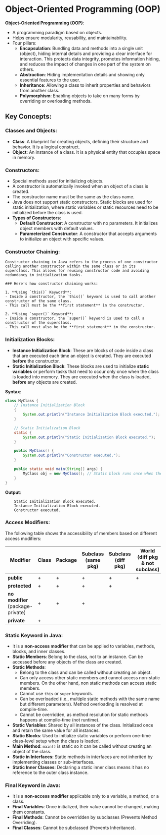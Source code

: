 # Object-Oriented Programming (OOP)

**Object-Oriented Programming (OOP)**:

- A programming paradigm based on objects.
- Helps ensure modularity, reusability, and maintainability.
- Four pillars:
  - **Encapsulation**: Bundling data and methods into a single unit (object), hiding internal details and providing a clear interface for interaction. This protects data integrity, promotes information hiding, and reduces the impact of changes in one part of the system on others.
  - **Abstraction**: Hiding implementation details and showing only essential features to the user.
  - **Inheritance**: Allowing a class to inherit properties and behaviors from another class.
  - **Polymorphism**: Enabling objects to take on many forms by overriding or overloading methods.

## Key Concepts:

### Classes and Objects:

  - **Class**: A blueprint for creating objects, defining their structure and behavior. It is a logical construct.
  - **Object**: An instance of a class. It is a physical entity that occupies space in memory.

### Constructors:

  - Special methods used for initializing objects.
  - A constructor is automatically invoked when an object of a class is created.
  - The constructor name must be the same as the class name.
  -  Java does not support static constructors. Static blocks are used for static initialization, where static variables or static resources need to be initialized before the class is used.
  - **Types of Constructors**:
    - **Default Constructor**: A constructor with no parameters. It initializes object members with default values.
    - **Parameterized Constructor**: A constructor that accepts arguments to initialize an object with specific values.

### Constructor Chaining:

    Constructor chaining in Java refers to the process of one constructor calling another constructor within the same class or in its superclass. This allows for reusing constructor code and avoiding redundancy in initialization tasks.

    ### Here's how constructor chaining works:

    1. **Using `this()` Keyword**:
    - Inside a constructor, the `this()` keyword is used to call another constructor of the same class.
    - This call must be the **first statement** in the constructor.

    2. **Using `super()` Keyword**:
    - Inside a constructor, the `super()` keyword is used to call a constructor of the superclass.
    - This call must also be the **first statement** in the constructor.


### Initialization Blocks:

  - **Instance Initialization Block**: These are blocks of code inside a class that are executed each time an object is created. They are executed **before** the constructor.
  - **Static Initialization Block**: These blocks are used to initialize **static variables** or perform tasks that need to occur only once when the class is loaded into memory. They are executed when the class is loaded, **before** any objects are created.

  **Syntax**:

  ```java
  class MyClass {
      // Instance Initialization Block
      {
          System.out.println("Instance Initialization Block executed.");
      }

      // Static Initialization Block
      static {
          System.out.println("Static Initialization Block executed.");
      }

      public MyClass() {
          System.out.println("Constructor executed.");
      }

      public static void main(String[] args) {
          MyClass obj = new MyClass(); // Static block runs once when the class is loaded
      }
  }
  ```
  **Output**:
  ``` 
      Static Initialization Block executed.
      Instance Initialization Block executed.
      Constructor executed.
  ```

### Access Modifiers:
  The following table shows the accessibility of members based on different access modifiers:

  | Modifier                          | Class | Package | Subclass (same pkg) | Subclass (diff pkg) | World (diff pkg & not subclass) |
  | --------------------------------- | ----- | ------- | ------------------- | ------------------- | ------------------------------- |
  | **public**                        | +     | +       | +                   | +                   | +                               |
  | **protected**                     | +     | +       | +                   | +                   |                                 |
  | **no modifier** (package-private) | +     | +       | +                   |                     |                                 |
  | **private**                       | +     |         |                     |                     |                                 |

### Static Keyword in Java:

  -  It is a **non-access modifier** that can be applied to variables, methods, blocks, and inner classes.
  - **Static Members**: Belong to the class, not to an instance. Can be accessed before any objects of the class are created.
  - **Static Methods**: 
    - Belong to the class and can be called without creating an object.
    - Can only access other static members and cannot access non-static members. On the other hand, non static methods can access static members.
    - Cannot use `this` or `super` keywords.
    - Can be overloaded (i.e., multiple static methods with the same name but different parameters). Method overloading is resolved at compile-time.
    - Cannot be overridden, as method resolution for static methods happens at compile-time (not runtime).
  - **Static Variables**: Shared by all instances of the class. Initialized once and retain the same value for all instances.
  - **Static Blocks**: Used to initialize static variables or perform one-time class-level setup when the class is loaded.
  - **Main Method**: `main()` is static so it can be called without creating an object of the class.
  - **Static in Interfaces**: Static methods in interfaces are not inherited by implementing classes or sub-interfaces.
  - **Static Inner Classes**: Declaring a static inner class means it has no reference to the outer class instance.

### Final Keyword in Java:
  - It is a **non-access modifier** applicable only to a variable, a method, or a class.
  - **Final Variables**: Once initialized, their value cannot be changed, making them constants.
  - **Final Methods**: Cannot be overridden by subclasses (Prevents Method Overriding).
  - **Final Classes**: Cannot be subclassed (Prevents Inheritance).

